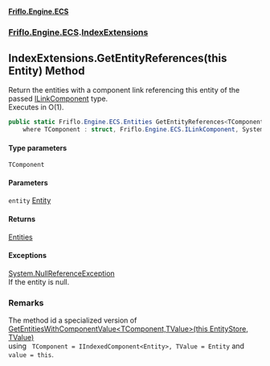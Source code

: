 #### [Friflo.Engine.ECS](index.md 'index')
### [Friflo.Engine.ECS](Friflo.Engine.ECS.md 'Friflo.Engine.ECS').[IndexExtensions](IndexExtensions.md 'Friflo.Engine.ECS.IndexExtensions')

## IndexExtensions.GetEntityReferences<TComponent>(this Entity) Method

Return the entities with a component link referencing this entity of the passed [ILinkComponent](ILinkComponent.md 'Friflo.Engine.ECS.ILinkComponent') type.<br/>
Executes in O(1).

```csharp
public static Friflo.Engine.ECS.Entities GetEntityReferences<TComponent>(this Friflo.Engine.ECS.Entity entity)
    where TComponent : struct, Friflo.Engine.ECS.ILinkComponent, System.ValueType, System.ValueType;
```
#### Type parameters

<a name='Friflo.Engine.ECS.IndexExtensions.GetEntityReferences_TComponent_(thisFriflo.Engine.ECS.Entity).TComponent'></a>

`TComponent`
#### Parameters

<a name='Friflo.Engine.ECS.IndexExtensions.GetEntityReferences_TComponent_(thisFriflo.Engine.ECS.Entity).entity'></a>

`entity` [Entity](Entity.md 'Friflo.Engine.ECS.Entity')

#### Returns
[Entities](Entities.md 'Friflo.Engine.ECS.Entities')

#### Exceptions

[System.NullReferenceException](https://docs.microsoft.com/en-us/dotnet/api/System.NullReferenceException 'System.NullReferenceException')  
If the entity is null.

### Remarks
The method id a specialized version of [GetEntitiesWithComponentValue&lt;TComponent,TValue&gt;(this EntityStore, TValue)](IndexExtensions.GetEntitiesWithComponentValue_TComponent,TValue_(thisEntityStore,TValue).md 'Friflo.Engine.ECS.IndexExtensions.GetEntitiesWithComponentValue<TComponent,TValue>(this Friflo.Engine.ECS.EntityStore, TValue)')<br/>
using ` TComponent = IIndexedComponent<Entity>, TValue = Entity` and `value = this`.